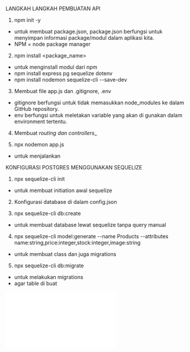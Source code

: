 LANGKAH LANGKAH PEMBUATAN API

1. npm init -y
- untuk membuat package.json, package.json berfungsi untuk menyimpan informasi package/modul dalam aplikasi kita.
- NPM = node package manager

2. npm install <package_name>
- untuk menginstall modul dari npm
- npm install express pg sequelize dotenv
- npm install nodemon sequelize-cli --save-dev

3. Membuat file app.js dan .gitignore, .env
- gitignore berfungsi untuk tidak memasukkan node_modules ke dalam GitHub repository.
- env berfungsi untuk meletakan variable yang akan di gunakan dalam environment tertentu.

4. Membuat _routing dan controllers__

5. npx nodemon app.js
- untuk menjalankan


KONFIGURASI POSTGRES MENGGUNAKAN SEQUELIZE

1. npx sequelize-cli init
- untuk membuat initiation awal sequelize

2. Konfigurasi database di dalam config.json

3. npx sequelize-cli db:create
- untuk membuat database lewat sequelize tanpa query manual

4. npx sequelize-cli model:generate --name Products --attributes name:string,price:integer,stock:integer,image:string
- untuk membuat class dan juga migrations

5. npx sequelize-cli db:migrate
- untuk melakukan migrations
- agar table di buat



![diagram](/docs/diagram.pdf)